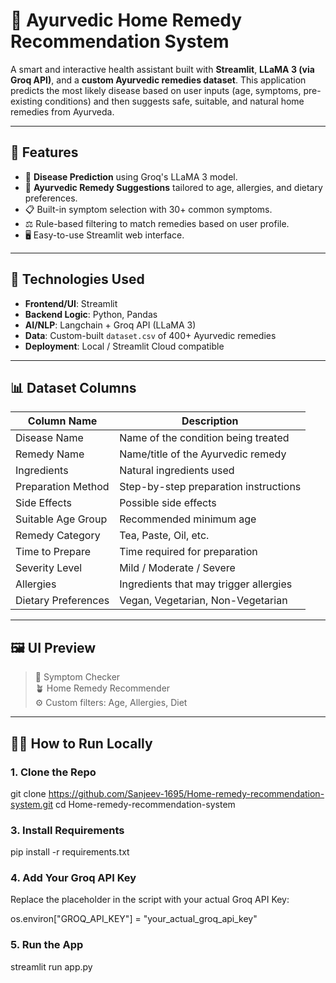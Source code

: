 # 🌿 Ayurvedic Home Remedy Recommendation System

A smart and interactive health assistant built with **Streamlit**, **LLaMA 3 (via Groq API)**, and a **custom Ayurvedic remedies dataset**. This application predicts the most likely disease based on user inputs (age, symptoms, pre-existing conditions) and then suggests safe, suitable, and natural home remedies from Ayurveda.

---

## 🚀 Features

- 🧠 **Disease Prediction** using Groq's LLaMA 3 model.
- 🌱 **Ayurvedic Remedy Suggestions** tailored to age, allergies, and dietary preferences.
- 📋 Built-in symptom selection with 30+ common symptoms.
- ⚖️ Rule-based filtering to match remedies based on user profile.
- 🖥️ Easy-to-use Streamlit web interface.

---

## 🧰 Technologies Used

- **Frontend/UI**: Streamlit  
- **Backend Logic**: Python, Pandas  
- **AI/NLP**: Langchain + Groq API (LLaMA 3)  
- **Data**: Custom-built `dataset.csv` of 400+ Ayurvedic remedies  
- **Deployment**: Local / Streamlit Cloud compatible

---

## 📊 Dataset Columns

| Column Name             | Description                                      |
|-------------------------|--------------------------------------------------|
| Disease Name            | Name of the condition being treated              |
| Remedy Name             | Name/title of the Ayurvedic remedy              |
| Ingredients             | Natural ingredients used                        |
| Preparation Method      | Step-by-step preparation instructions           |
| Side Effects            | Possible side effects                           |
| Suitable Age Group      | Recommended minimum age                         |
| Remedy Category         | Tea, Paste, Oil, etc.                           |
| Time to Prepare         | Time required for preparation                   |
| Severity Level          | Mild / Moderate / Severe                        |
| Allergies               | Ingredients that may trigger allergies          |
| Dietary Preferences     | Vegan, Vegetarian, Non-Vegetarian               |

---

## 🖼️ UI Preview

> 🧠 Symptom Checker  
> 🪴 Home Remedy Recommender  
> ⚙️ Custom filters: Age, Allergies, Diet  

---

## 🏃‍♂️ How to Run Locally

### 1. Clone the Repo

git clone https://github.com/Sanjeev-1695/Home-remedy-recommendation-system.git
cd Home-remedy-recommendation-system

### 3. Install Requirements
pip install -r requirements.txt

### 4. Add Your Groq API Key
Replace the placeholder in the script with your actual Groq API Key:

os.environ["GROQ_API_KEY"] = "your_actual_groq_api_key"

### 5. Run the App
streamlit run app.py
